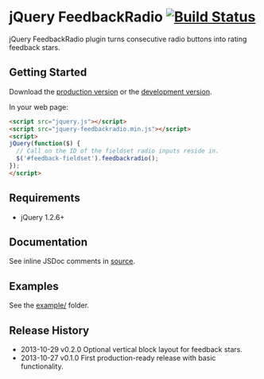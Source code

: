 # jQuery FeedbackRadio [![Build Status](https://travis-ci.org/ain/jquery-feedbackradio.png?branch=master)](https://travis-ci.org/ain/jquery-feedbackradio)

jQuery FeedbackRadio plugin turns consecutive radio buttons into rating feedback stars.

## Getting Started
Download the [production version][min] or the [development version][max].

[min]: https://raw.github.com/ain/jquery-feedbackradio/master/dist/jquery-feedbackradio.min.js
[max]: https://raw.github.com/ain/jquery-feedbackradio/master/dist/jquery-feedbackradio.js

In your web page:

```html
<script src="jquery.js"></script>
<script src="jquery-feedbackradio.min.js"></script>
<script>
jQuery(function($) {
  // Call on the ID of the fieldset radio inputs reside in.
  $('#feedback-fieldset').feedbackradio();
});
</script>
```

## Requirements
- jQuery 1.2.6+

## Documentation
See inline JSDoc comments in [source](https://github.com/ain/jquery-feedbackradio/blob/master/src/jquery-feedbackradio.js).

## Examples
See the [example/](https://github.com/ain/jquery-feedbackradio/tree/master/example) folder.

## Release History
- 2013-10-29  v0.2.0  Optional vertical block layout for feedback stars.
- 2013-10-27  v0.1.0  First production-ready release with basic functionality.